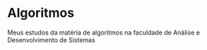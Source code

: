 # Algoritmos
Meus estudos da matéria de algoritmos na faculdade de Análise e Desenvolvimento de Sistemas

